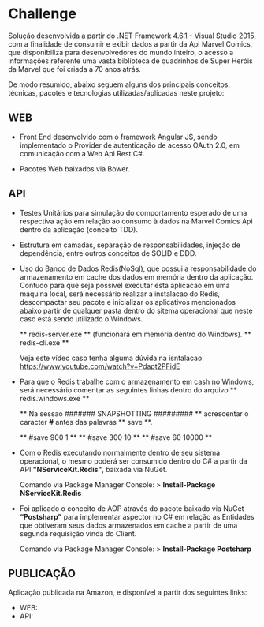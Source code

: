# Challenge

Solução desenvolvida a partir do .NET Framework 4.6.1 - Visual Studio 2015, com a finalidade de consumir e exibir dados a partir da Api Marvel Comics, que disponibiliza para desenvolvedores do mundo inteiro, o acesso a informações referente uma vasta biblioteca de quadrinhos de Super Heróis da Marvel que foi criada a 70 anos atrás.

De modo resumido, abaixo seguem alguns dos principais conceitos, técnicas, pacotes e tecnologias utilizadas/aplicadas neste projeto: 

## WEB

- Front End desenvolvido com o framework Angular JS, sendo implementado o Provider de autenticação de acesso OAuth 2.0, em comunicação com a Web Api Rest C#.

- Pacotes Web baixados via Bower.
	
## API
		
- Testes Unitários para simulação do comportamento esperado de uma respectiva ação em relação ao consumo à dados na Marvel Comics Api dentro da aplicação (conceito TDD).

- Estrutura em camadas, separação de responsabilidades, injeção de dependência, entre outros conceitos de SOLID e DDD.

- Uso do Banco de Dados Redis(NoSql), que possui a responsabilidade do armazenamento em cache dos dados em memória dentro da aplicação. Contudo para que seja possível executar esta aplicacao em uma máquina local, será necessário realizar a instalacao do Redis, descompactar seu pacote e inicializar os aplicativos mencionados abaixo partir de qualquer pasta dentro do sitema operacional que neste caso está sendo utilizado o Windows.
	
	** redis-server.exe ** (funcionará em memória dentro do Windows).
	** redis-cli.exe **
	
	Veja este vídeo caso tenha alguma dúvida na isntalacao: https://www.youtube.com/watch?v=Pdapt2PFidE
	
- Para que o Redis trabalhe com o armazenamento em cash no Windows, será necessário comentar as seguintes linhas dentro do arquivo ** redis.windows.exe ** 

	** Na sessao ####### SNAPSHOTTING ######### ** acrescentar o caracter **#** antes das palavras ** save **.
	
	** #save 900 1 **
	** #save 300 10 **
	** #save 60 10000 **

- Com o Redis executando normalmente dentro de seu sistema operacional, o mesmo poderá ser consumido dentro do C# a partir da API **"NServiceKit.Redis"**, baixada via NuGet.

	Comando via Package Manager Console: > **Install-Package NServiceKit.Redis**
	
- Foi aplicado o conceito de AOP através do pacote baixado via NuGet **“Postsharp”** para implementar aspector no C# em relação as Entidades que obtiveram seus dados armazenados em cache a partir de uma segunda requisição vinda do Client.

	Comando via Package Manager Console: > **Install-Package Postsharp**

## PUBLICAÇÃO

Aplicação publicada na Amazon, e disponível a partir dos seguintes links:

- WEB:
- API: 
